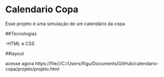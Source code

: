 


<h1> Calendario Copa </h1>

Esse projeto é uma simulação  de um calendário da copa 

 ##Tecnologias 

 -HTML e CSS
 
 ##layout
 
 acesse agora 
 https://file///C:/Users/lfigu/Documents/GitHub/calendario-copa/projeto/projeto.html
 
 
 
